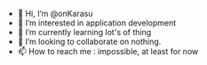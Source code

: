 - 👋 Hi, I’m @onKarasu
- 👀 I’m interested in application development
- 🌱 I’m currently learning lot's of thing
- 💞️ I’m looking to collaborate on nothing.
- 📫 How to reach me : impossible, at least for now

<!---
onKarasu/onKarasu is a ✨ special ✨ repository because its `README.md` (this file) appears on your GitHub profile.
You can click the Preview link to take a look at your changes.
--->
